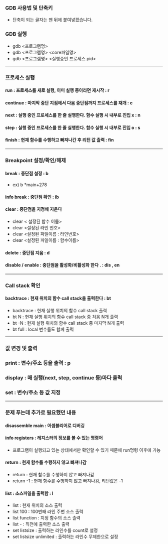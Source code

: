 ### GDB 사용법 및 단축키

* 단축이 되는 글자는 맨 뒤에 붙여넣겠습니다.


### GDB 실행 
- gdb <프로그램명>
- gdb <프로그램명> <core파일명>
- gdb <프로그램명> <실행중인 프로세스 pid>

--------------------------------------------

### 프로세스 실행

#### run : 프로세스를 새로 실행, 이미 실행 중이라면 재시작 : r

#### continue : 마지막 중단 지점에서 다음 중단점까지 프로세스를 재개 : c

#### next : 실행 중인 프로세스를 한 줄 실행한다. 함수 실행 시 내부로 진입 x : n

#### step : 실행 중인 프로세스를 한 줄 실행한다. 함수 실행 시 내부로 진입 o : s

#### finish : 현재 함수를 수행하고 빠져나간 후 리턴 값 출력 : fin

------------------------------

### Breakpoint 설정/확인/해제

#### break : 중단점 설정 : b
- ex) b *main+278


#### info break : 중단점 확인 : ib

#### clear : 중단점을 지정해 지운다 
- clear < 설정된 함수 이름>
- clear <설정된 라인 번호>
- clear <설정된 파일이름 : 라인번호>
- clear <설정된 파일이름 : 함수이름>

#### delete : 중단점 지움 : d

#### disable / enable :  중단점을 활성화/비활성화 한다 . : dis , en

---------------------------

### Call stack 확인

#### backtrace : 현재 위치의 함수 call stack을 출력한다 : bt

- backtrace : 현재 실행 위치의 함수 call stack 출력
- bt N : 현재 실행 위치의 함수 call stack 중 처음 N개 출력
- bt -N : 현재 실행 위치의 함수 call stack 중 마지막 N개 출력
- bt full : local 변수들도 함께 출력

-------------------------

### 값 변경 및 출력

### print : 변수/주소 등을 출력 : p

### display : 매 실행(next, step, continue 등)마다 출력

### set : 변수/주소 등 값 지정

-----------------------
### 문제 푸는데 추가로 필요했던 내용

#### disassemble main : 어셈블리어로 디버깅

#### info registers : 레지스터의 정보를 볼 수 있는 명령어
* 프로그램이 실행되고 있는 상태에서만 확인할 수 있기 때문에 run명령 이후에 가능 

#### return : 현재 함수를 수행하지 않고 빠져나감
- return : 현재 함수를 수행하지 않고 빠져나감
- return -1 : 현재 함수를 수행하지 않고 빠져나감, 리턴값은 -1

#### list : 소스파일을 출력함 : l
- list : 현재 위치의 소스 출력
- list 100 : 100번째 라인 주변 소스 출력
- list function : 지정 함수의 소스 출력
- list - : 직전에 출력한 소스 출력
- set listsize <count> : 출력하는 라인수를 count로 설정
- set listsize unlimited : 출력하는 라인수 무제한으로 설정

  

